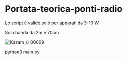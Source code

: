 # Portata-teorica-ponti-radio
Lo script è valido solo per apparati da 3-10 W
 
Solo banda da 2m e 70cm



![Kazam_ù_00009](https://user-images.githubusercontent.com/102745792/161585878-80935eb6-f2af-4e3e-8075-699886236a27.png)

python3 main.py
